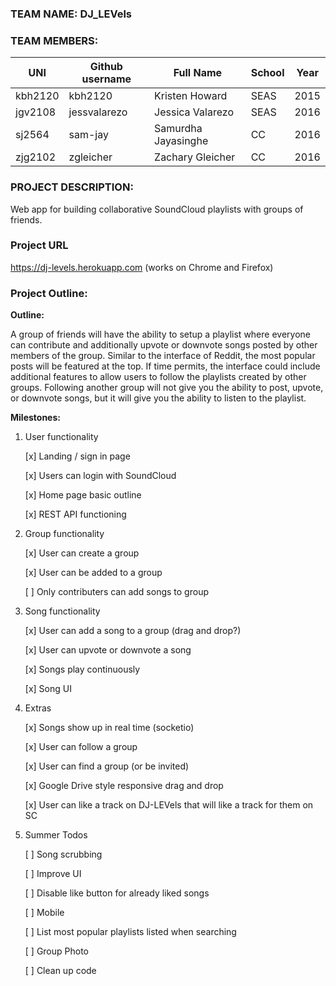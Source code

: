 ### TEAM NAME: DJ_LEVels

### TEAM MEMBERS:

| UNI | Github username  | Full Name | School | Year |
|-----|------------------|-----------|--------|------|
|  kbh2120   |       kbh2120      |     Kristen Howard      |    SEAS    |   2015   |
|  jgv2108   |       jessvalarezo           |    Jessica Valarezo       |    SEAS    |   2016   |
|  sj2564   |        sam-jay          |    Samurdha Jayasinghe    |   CC   |     2016      |
|  zjg2102   |       zgleicher           |      Zachary Gleicher     |    CC    |   2016   |

### PROJECT DESCRIPTION:

Web app for building collaborative SoundCloud playlists with groups of friends.

### Project URL

https://dj-levels.herokuapp.com (works on Chrome and Firefox)

### Project Outline:

**Outline:**

A group of friends will have the ability to setup a playlist where everyone can contribute and additionally upvote or downvote songs posted by other members of the group. Similar to the interface of Reddit, the most popular posts will be featured at the top. If time permits, the interface could include additional features to allow users to follow the playlists created by other groups. Following another group will not give you the ability to post, upvote, or downvote songs, but it will give you the ability to listen to the playlist. 

**Milestones:**

1) User functionality

	[x] Landing / sign in page

	[x] Users can login with SoundCloud

	[x] Home page basic outline

	[x] REST API functioning

2) Group functionality

	[x] User can create a group
	
	[x] User can be added to a group

	[ ] Only contributers can add songs to group


3) Song functionality

	[x] User can add a song to a group (drag and drop?)
	
	[x] User can upvote or downvote a song
	
	[x] Songs play continuously 
	
	[x] Song UI

4) Extras

	[x] Songs show up in real time (socketio)

	[x] User can follow a group
	
	[x] User can find a group (or be invited) 

	[x] Google Drive style responsive drag and drop

	[x] User can like a track on DJ-LEVels that will like a track for them on SC
	
5) Summer Todos

	[ ] Song scrubbing
	
	[ ] Improve UI
	
	[ ] Disable like button for already liked songs
	
	[ ] Mobile
	
	[ ] List most popular playlists listed when searching
	
	[ ] Group Photo
	
	[ ] Clean up code
